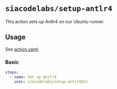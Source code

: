 # `siacodelabs/setup-antlr4`

This action sets up Antlr4 on our Ubuntu runner.

## Usage

See [action.yaml](action.yaml).

### Basic

```yaml
steps:
  - name: Set up Antlr4
    uses: siacodelabs/setup-antlr4@v2
```
